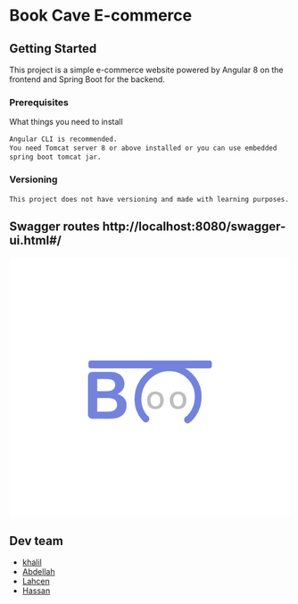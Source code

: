 # Book Cave E-commerce

## Getting Started

This project is a simple e-commerce website powered by Angular 8 on the frontend and Spring Boot for the backend.

### Prerequisites

What things you need to install
```
Angular CLI is recommended.
You need Tomcat server 8 or above installed or you can use embedded spring boot tomcat jar.
```

### Versioning
```
This project does not have versioning and made with learning purposes.
```

## Swagger routes http://localhost:8080/swagger-ui.html#/

![alt text](https://github.com/KhalilKes/book_cave/blob/master/brand_folder/logo.png)


## Dev team

* [khalil](https://github.com/KhalilKes)
* [Abdellah](https://github.com/x7ard)
* [Lahcen](https://github.com/lahcenaboulala)
* [Hassan](https://github.com/hassankrid)
